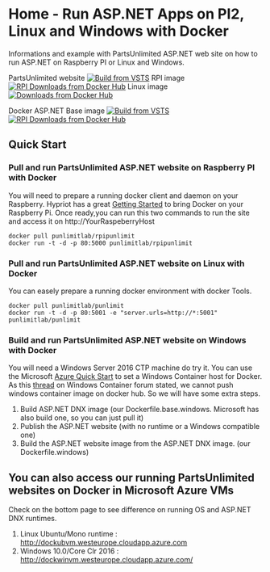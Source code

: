 # Home - Run ASP.NET Apps on PI2, Linux and Windows with Docker 
Informations and example with PartsUnlimited ASP.NET web site on how to run ASP.NET on Raspberry PI or Linux and Windows.

PartsUnlimited website  [![Build from VSTS](https://img.shields.io/vso/build/punlimit/f0338caf-c189-45e3-bcfa-abdd23fc6e9d/13.svg)](https://punlimit.visualstudio.com/DefaultCollection/_apis/public/build/definitions/f0338caf-c189-45e3-bcfa-abdd23fc6e9d/13/badge)
  RPI image [![RPI Downloads from Docker Hub](https://img.shields.io/docker/pulls/punlimitlab/rpipunlimit.svg)](https://registry.hub.docker.com/u/punlimitlab/rpipunlimit)  Linux image [![Downloads from Docker Hub](https://img.shields.io/docker/pulls/punlimitlab/punlimit.svg)](https://registry.hub.docker.com/u/punlimitlab/punlimit)

Docker ASP.NET Base image  [![Build from VSTS](https://img.shields.io/vso/build/punlimit/f0338caf-c189-45e3-bcfa-abdd23fc6e9d/8.svg)](https://punlimit.visualstudio.com/DefaultCollection/_apis/public/build/definitions/f0338caf-c189-45e3-bcfa-abdd23fc6e9d/8/badge)
[![RPI Downloads from Docker Hub](https://img.shields.io/docker/pulls/punlimitlab/aspnetbase.svg)](https://registry.hub.docker.com/u/punlimitlab/aspnetbase)

## Quick Start
### Pull and run PartsUnlimited ASP.NET website on Raspberry PI with Docker
You will need to prepare a running docker client and daemon on your Raspberry. Hypriot has a great [Getting Started](http://blog.hypriot.com/getting-started-with-docker-on-your-arm-device/) to bring Docker on your Raspberry Pi.
Once ready,you can run this two commands to run the site and access it on http://YourRaspeberryHost
```
docker pull punlimitlab/rpipunlimit
docker run -t -d -p 80:5000 punlimitlab/rpipunlimit
```
### Pull and run PartsUnlimited ASP.NET website on Linux with Docker
You can easely prepare a running docker environment with docker Tools.
```
docker pull punlimitlab/punlimit
docker run -t -d -p 80:5001 -e "server.urls=http://*:5001" punlimitlab/punlimit
```
### Build and run PartsUnlimited ASP.NET website on Windows with Docker
You will need a Windows Server 2016 CTP machine do try it. You can use the Microsoft [Azure Quick Start](https://msdn.microsoft.com/en-us/virtualization/windowscontainers/quick_start/azure_setup) to set a Windows Container host for Docker. As this [thread](https://social.msdn.microsoft.com/Forums/en-US/1c695a0d-d039-4e21-9560-ba430d086d63/can-we-push-your-images-to-docker-hub?forum=windowscontainers) on Windows Container forum stated, we cannot push windows container image on docker hub. So we will have some extra steps.

1. Build ASP.NET DNX image (our Dockerfile.base.windows. Microsoft has also build one, so you can just pull it)
2. Publish the ASP.NET website (with no runtime or a Windows compatible one)
3. Build the ASP.NET website image from the ASP.NET DNX image. (our Dockerfile.windows)

## You can also access our running PartsUnlimited websites on Docker in Microsoft Azure VMs
Check on the bottom page to see difference on running OS and ASP.NET DNX runtimes.

1. Linux Ubuntu/Mono runtime : http://dockubvm.westeurope.cloudapp.azure.com
2. Windows 10.0/Core Clr 2016 : http://dockwinvm.westeurope.cloudapp.azure.com/

